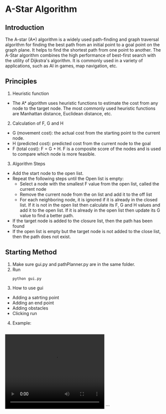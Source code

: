 # A-Star Algorithm
## Introduction
The A-star (A*) algorithm is a widely used path-finding and graph traversal algorithm for finding the best path from an initial point to a goal point on the graph plane. It helps to find the shortest path from one point to another. The A-Star algorithm combines the high performance of best-first search with the utility of Dijkstra's algorithm. It is commonly used in a variety of applications, such as AI in games, map navigation, etc.
## Principles
1. Heuristic function
 - The A* algorithm uses heuristic functions to estimate the cost from any node to the target node. The most commonly used heuristic functions are Manhattan distance, Euclidean distance, etc.
2. Calculation of F, G and H
 - G (movement cost): the actual cost from the starting point to the current node.
 - H (predicted cost): predicted cost from the current node to the goal
 - F (total cost): F = G + H. F is a composite score of the nodes and is used to compare which node is more feasible.
3. Algorithm Steps
 - Add the start node to the open list.
 - Repeat the following steps until the Open list is empty:
   - Select a node with the smallest F value from the open list, called the current node
   - Remove the current node from the on list and add it to the off list
   - For each neighboring node, it is ignored if it is already in the closed list. If it is not in the open list then calculate its F, G and H values and add it to the open list. If it is already in the open list then update its G value to find a better path.
 - If the target node is added to the closure list, then the path has been found
 - If the open list is empty but the target node is not added to the close list, then the path does not exist.
## Starting Method
1. Make sure gui.py and pathPlanner.py are in the same folder.
2. Run
   ```
   python gui.py
   ```
3. How to use gui
 - Adding a satrting point
 - Adding an end point
 - Adding obstacles
 - Clicking run
4. Example:
   
   ```HTML
<video width="320" height="240" controls>
    <source src="movie.mp4" type="video/mp4">
</video>
```


     
